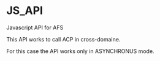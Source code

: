 JS_API
======

Javascript API for AFS

This API works to call ACP in cross-domaine.

For this case the API works only in ASYNCHRONUS mode.
